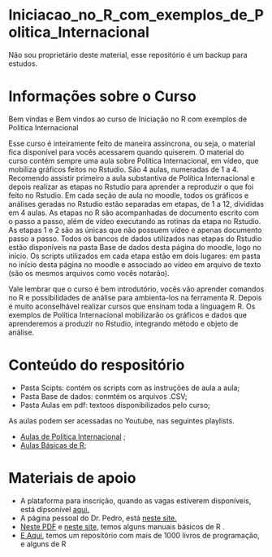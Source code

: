 # Iniciacao_no_R_com_exemplos_de_Politica_Internacional
Não sou proprietário deste material, esse repositório é um backup para estudos. 

# Informações sobre o Curso
Bem vindas e Bem vindos ao curso de Iniciação no R com exemplos de Política Internacional

Esse curso é inteiramente feito de maneira assíncrona, ou seja, o material fica disponível para vocês acessarem quando quiserem. O material do curso contém sempre uma aula sobre Política Internacional, em vídeo, que mobiliza gráficos feitos no Rstudio. São 4 aulas, numeradas de 1 a 4. Recomendo assistir primeiro a aula substantiva de Política Internacional e depois realizar as etapas no Rstudio para aprender a reproduzir o que foi feito no Rstudio. Em cada seção de aula no moodle, todos os gráficos e análises geradas no Rstudio estão separadas em etapas, de 1 a 12, divididas em 4 aulas. As etapas no R são acompanhadas de documento escrito com o passo a passo, além de vídeo executando as rotinas da etapa no Rstudio. As etapas 1 e 2 são as únicas que não possuem vídeo e apenas documento passo a passo. Todos os bancos de dados utilizados nas etapas do Rstudio estão disponíveis na pasta Base de dados desta página do moodle, logo no início. Os scripts utilizados em cada etapa estão em dois lugares: em pasta no início desta página no moodle e associado ao vídeo em arquivo de texto (são os mesmos arquivos como vocês notarão). 

Vale lembrar que o curso é bem introdutório, vocês vão aprender comandos no R e possibilidades de análise para ambienta-los na ferramenta R. Depois é muito aconselhável realizar cursos que ensinam toda a linguagem R. Os exemplos de Política Internacional mobilizarão os gráficos e dados que aprenderemos a produzir no Rstudio, integrando método e objeto de análise.

# Conteúdo do respositório

* Pasta Scipts: contém os scripts com as instruções de aula a aula; 
* Pasta Base de dados: conmtém os arquivos .CSV;
* Pasta Aulas em pdf: textoos disponibilizados pelo curso;

As aulas podem ser acessadas no Youtube, nas seguintes  playlists.

*  [Aulas de Política Internacional] ;
*  [Aulas Básicas de R];

# Materiais de apoio

* A plataforma para inscrição, quando as vagas estiverem disponíveis, está dipsonível [aqui.]
* A página pessoal do Dr. Pedro, está [neste site.]  
* [Neste PDF] e [neste site,] temos alguns manuais básicos de R .
* [E Aqui,] temos um reposítório com mais de 1000 livros de programação, e alguns de R 


[Aulas de Política Internacional]: https://www.youtube.com/playlist?list=PLT1M213fLL7lfTwa6fG3-YGxloDSg91z0
[Aulas Básicas de R]: https://www.youtube.com/playlist?list=PLT1M213fLL7n4bmI06jPE65wuEkTNi59K
[aqui.]: https://cursosextensao.usp.br/
[neste site.]: https://pedrofeliuribeiro.github.io/pedro-feliu/publications/
[Neste PDF]: https://cran.r-project.org/doc/contrib/Landeiro-Introducao.pdf
[neste site,]: https://vanderleidebastiani.github.io/tutoriais/Introducao_ao_R.html
[E Aqui,]: https://github.com/EbookFoundation/free-programming-books/blob/main/books/free-programming-books-pt_BR.md#r
